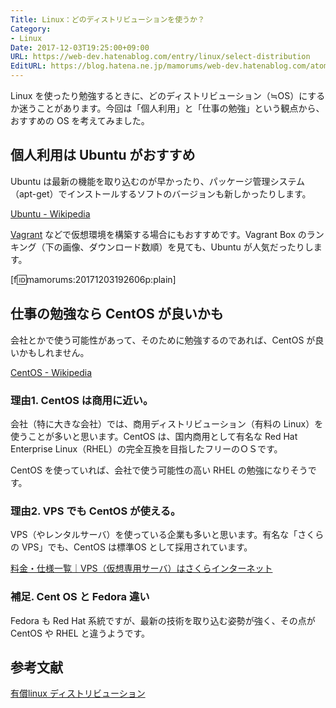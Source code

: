 ```yaml
---
Title: Linux：どのディストリビューションを使うか？
Category:
- Linux
Date: 2017-12-03T19:25:00+09:00
URL: https://web-dev.hatenablog.com/entry/linux/select-distribution
EditURL: https://blog.hatena.ne.jp/mamorums/web-dev.hatenablog.com/atom/entry/10328749687178813966
---
```


Linux を使ったり勉強するときに、どのディストリビューション（≒OS）にするか迷うことがあります。今回は「個人利用」と「仕事の勉強」という観点から、おすすめの OS を考えてみました。


## 個人利用は Ubuntu がおすすめ
Ubuntu は最新の機能を取り込むのが早かったり、パッケージ管理システム（apt-get）でインストールするソフトのバージョンも新しかったりします。

[Ubuntu - Wikipedia](https://ja.wikipedia.org/wiki/Ubuntu)

[Vagrant](https://www.vagrantup.com/) などで仮想環境を構築する場合にもおすすめです。Vagrant Box のランキング（下の画像、ダウンロード数順）を見ても、Ubuntu が人気だったりします。

[f:id:mamorums:20171203192606p:plain]


## 仕事の勉強なら CentOS が良いかも
会社とかで使う可能性があって、そのために勉強するのであれば、CentOS が良いかもしれません。

[CentOS - Wikipedia](https://ja.wikipedia.org/wiki/CentOS)


### 理由1. CentOS は商用に近い。
会社（特に大きな会社）では、商用ディストリビューション（有料の Linux）を使うことが多いと思います。CentOS は、国内商用として有名な Red Hat Enterprise Linux（RHEL）の完全互換を目指したフリーのＯＳです。

CentOS を使っていれば、会社で使う可能性の高い RHEL の勉強になりそうです。


### 理由2. VPS でも CentOS が使える。
VPS（やレンタルサーバ）を使っている企業も多いと思います。有名な「さくらの VPS」でも、CentOS は標準OS として採用されています。

[料金・仕様一覧｜VPS（仮想専用サーバ）はさくらインターネット](http://vps.sakura.ad.jp/specification/)


### 補足. Cent OS と Fedora 違い
Fedora も Red Hat 系統ですが、最新の技術を取り込む姿勢が強く、その点が CentOS や RHEL と違うようです。


## 参考文献
[有償linux ディストリビューション](https://jp.linux.com/resources/use/commercial-distribution)
